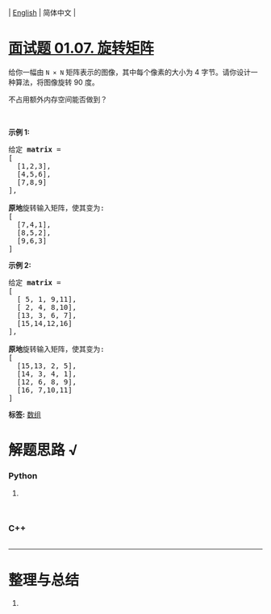 | [English](README_EN.md) | 简体中文 |

# [面试题 01.07. 旋转矩阵](https://leetcode-cn.com/problems/rotate-matrix-lcci)
<p>给你一幅由 <code>N &times; N</code> 矩阵表示的图像，其中每个像素的大小为 4 字节。请你设计一种算法，将图像旋转 90 度。</p>

<p>不占用额外内存空间能否做到？</p>

<p>&nbsp;</p>

<p><strong>示例 1:</strong></p>

<pre>给定 <strong>matrix</strong> = 
[
  [1,2,3],
  [4,5,6],
  [7,8,9]
],

<strong>原地</strong>旋转输入矩阵，使其变为:
[
  [7,4,1],
  [8,5,2],
  [9,6,3]
]
</pre>

<p><strong>示例 2:</strong></p>

<pre>给定 <strong>matrix</strong> =
[
  [ 5, 1, 9,11],
  [ 2, 4, 8,10],
  [13, 3, 6, 7],
  [15,14,12,16]
], 

<strong>原地</strong>旋转输入矩阵，使其变为:
[
  [15,13, 2, 5],
  [14, 3, 4, 1],
  [12, 6, 8, 9],
  [16, 7,10,11]
]
</pre>

**标签:**  [数组](https://leetcode-cn.com/tag/array) 
# 解题思路 √

### Python

1. 

```python

```


```python

```

### C++

```cpp

```

---



# 整理与总结

1. 